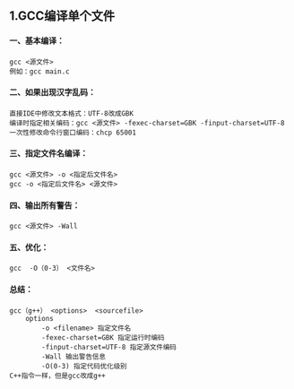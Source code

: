 ## 1.GCC编译单个文件

#### **一、基本编译：**

```
gcc <源文件>
例如：gcc main.c
```

#### 二、如果出现汉字乱码：

```
直接IDE中修改文本格式：UTF-8改成GBK
编译时指定相关编码：gcc <源文件> -fexec-charset=GBK -finput-charset=UTF-8
一次性修改命令行窗口编码：chcp 65001
```

#### 三、指定文件名编译：

```
gcc <源文件> -o <指定后文件名>
gcc -o <指定后文件名> <源文件>
```

#### 四、输出所有警告：

```
gcc <源文件> -Wall
```

#### 五、优化：

```
gcc  -O（0-3） <文件名>
```

#### 总结：

```
gcc（g++） <options>  <sourcefile>
	options
		-o <filename> 指定文件名
		-fexec-charset=GBK 指定运行时编码
		-finput-charset=UTF-8 指定源文件编码
		-Wall 输出警告信息
		-O(0-3) 指定代码优化级别
C++指令一样，但是gcc改成g++
```